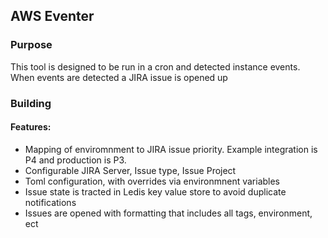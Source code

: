 ## AWS Eventer


### Purpose

This tool is designed to be run in a cron and detected instance events.  When events are detected a JIRA issue is opened up

### Building


#### Features:

* Mapping of enviromnment to JIRA issue priority.  Example integration is P4 and production is P3.
* Configurable JIRA Server, Issue type, Issue Project
* Toml configuration, with overrides via environmnent variables
* Issue state is tracted in Ledis key value store to avoid duplicate notifications
* Issues are opened with formatting that includes all tags, environment, ect